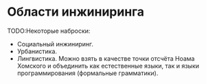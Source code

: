 # Области инжиниринга

TODO:Некоторые наброски:
* Социальный инжиниринг.
* Урбанистика.
* Лингвистика. Можно взять в качестве точки отсчёта Ноама Хомского и объединить
  как естественные языки, так и языки программирования (формальные грамматики).
